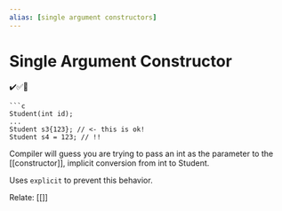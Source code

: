 ```yaml
---
alias: [single argument constructors]
---
```

# Single Argument Constructor
✔️✅📗
```ad-example
```c
Student(int id);
...
Student s3{123}; // <- this is ok!
Student s4 = 123; // !! 
```

Compiler will guess you are trying to pass an int as the parameter to the [[constructor]], implicit conversion from int to Student.

Uses ```explicit``` to prevent this behavior.


Relate: [[]]